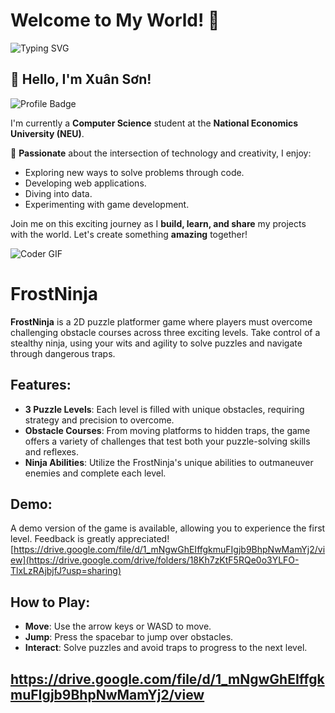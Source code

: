 # Welcome to My World! 🌟

![Typing SVG](https://readme-typing-svg.herokuapp.com?color=%23FF5733&size=30&center=true&vCenter=true&width=700&height=70&lines=Hello%2C+I'm+Xuân+Sơn!;Welcome+to+my+GitHub!;Let's+create+something+amazing!)

## 👋 Hello, I'm **Xuân Sơn!**

![Profile Badge](https://img.shields.io/badge/NEU-Computer_Science-blueviolet?style=for-the-badge&logo=github)

I'm currently a **Computer Science** student at the **National Economics University (NEU)**. 

🎨 **Passionate** about the intersection of technology and creativity, I enjoy:
- Exploring new ways to solve problems through code.
- Developing web applications.
- Diving into data.
- Experimenting with game development.

Join me on this exciting journey as I **build, learn, and share** my projects with the world. Let's create something **amazing** together!

![Coder GIF](https://media.giphy.com/media/L8K62iTDkzGX6/giphy.gif)

# FrostNinja

**FrostNinja** is a 2D puzzle platformer game where players must overcome challenging obstacle courses across three exciting levels. Take control of a stealthy ninja, using your wits and agility to solve puzzles and navigate through dangerous traps.

## Features:
- **3 Puzzle Levels**: Each level is filled with unique obstacles, requiring strategy and precision to overcome.
- **Obstacle Courses**: From moving platforms to hidden traps, the game offers a variety of challenges that test both your puzzle-solving skills and reflexes.
- **Ninja Abilities**: Utilize the FrostNinja's unique abilities to outmaneuver enemies and complete each level.

## Demo:
A demo version of the game is available, allowing you to experience the first level. Feedback is greatly appreciated!
[https://drive.google.com/file/d/1_mNgwGhEIffgkmuFIgjb9BhpNwMamYj2/view](https://drive.google.com/drive/folders/18Kh7zKtF5RQe0o3YLFO-TlxLzRAjbjfJ?usp=sharing)

## How to Play:
- **Move**: Use the arrow keys or WASD to move.
- **Jump**: Press the spacebar to jump over obstacles.
- **Interact**: Solve puzzles and avoid traps to progress to the next level.

## https://drive.google.com/file/d/1_mNgwGhEIffgkmuFIgjb9BhpNwMamYj2/view
